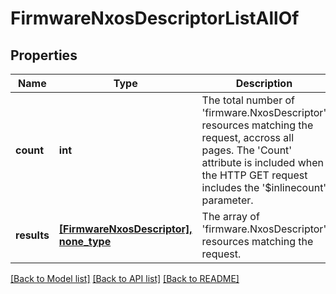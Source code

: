 # FirmwareNxosDescriptorListAllOf

## Properties
Name | Type | Description | Notes
------------ | ------------- | ------------- | -------------
**count** | **int** | The total number of &#39;firmware.NxosDescriptor&#39; resources matching the request, accross all pages. The &#39;Count&#39; attribute is included when the HTTP GET request includes the &#39;$inlinecount&#39; parameter. | [optional] 
**results** | [**[FirmwareNxosDescriptor], none_type**](FirmwareNxosDescriptor.md) | The array of &#39;firmware.NxosDescriptor&#39; resources matching the request. | [optional] 

[[Back to Model list]](../README.md#documentation-for-models) [[Back to API list]](../README.md#documentation-for-api-endpoints) [[Back to README]](../README.md)



